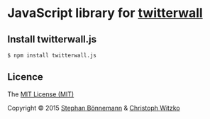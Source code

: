 # JavaScript library for [twitterwall](https://github.com/conc-at/twitterwall)

## Install twitterwall.js

    $ npm install twitterwall.js

## Licence

The [MIT License (MIT)](http://opensource.org/licenses/MIT)

Copyright © 2015 [Stephan Bönnemann](https://twitter.com/boennemann) & [Christoph Witzko](https://twitter.com/christophwitzko)
